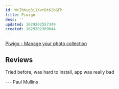 ```yaml
---
id: WcIhKug3i1XvrDtK2bGFh
title: Piwigo
desc: ''
updated: 1629202557349
created: 1629202369044
---
```


[Piwigo - Manage your photo collection](https://piwigo.org/)

## Reviews

Tried before, was hard to install, app was really bad

--- Paul Mullins

